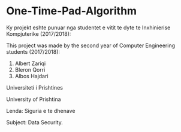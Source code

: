 # One-Time-Pad-Algorithm
Ky projekt eshte punuar nga studentet e vitit te dyte te Inxhinierise Kompjuterike (2017/2018):

This project was made by the second year of Computer Engineering students (2017/2018):
1. Albert Zariqi
2. Bleron Qorri
3. Albos Hajdari

Universiteti i Prishtines

University of Prishtina

Lenda: Siguria e te dhenave

Subject: Data Security.
